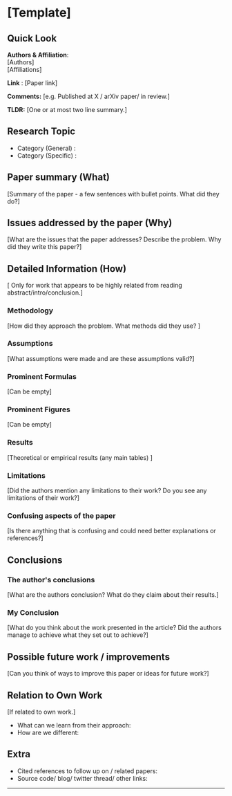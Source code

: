 # [Template]
## Quick Look

**Authors & Affiliation**:  
[Authors]  
[Affiliations]

**Link** : [Paper link]

**Comments:**  [e.g. Published at X / arXiv paper/ in review.]

**TLDR:** [One or at most two line summary.] 

## Research Topic
- Category (General) :
- Category (Specific) :

## Paper summary (What)
[Summary of the paper - a few sentences with bullet points. What did they do?]

## Issues addressed by the paper (Why)
[What are the issues that the paper addresses? Describe the problem. Why did they write this paper?]

## Detailed Information (How)
[ Only for work that appears to be highly related from reading abstract/intro/conclusion.]

### Methodology

[How did they approach the problem. What methods did they use? ]

### Assumptions
[What assumptions were made and are these assumptions valid?]

### Prominent Formulas

[Can be empty]

### Prominent Figures
[Can be empty]

### Results
[Theoretical or empirical results (any main tables) ]

### Limitations
[Did the authors mention any limitations to their work? Do you see any limitations of their work?]

### Confusing aspects of the paper
[Is there anything that is confusing and could need better explanations or references?]

## Conclusions

### The author's conclusions
[What are the authors conclusion? What do they claim about their results.]

### My Conclusion
[What do you think about the work presented in the article? Did the authors manage to achieve what they set out to achieve?]

## Possible future work / improvements
[Can you think of ways to improve this paper or ideas for future work?]

## Relation to Own Work
[If related to own work.]

- What can we learn from their approach:
- How are we different:

## Extra
- Cited references to follow up on / related papers:
- Source code/ blog/ twitter thread/ other links:

---